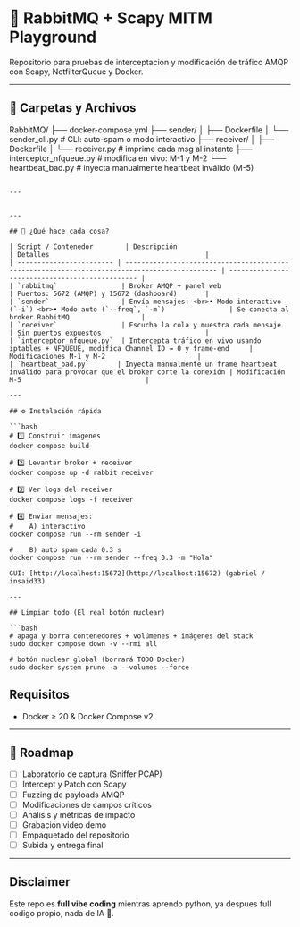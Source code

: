 # 🐇 RabbitMQ + Scapy MITM Playground

Repositorio para pruebas de interceptación y modificación de tráfico AMQP con Scapy, NetfilterQueue y Docker.

---

## 📂 Carpetas y Archivos


RabbitMQ/
├── docker-compose.yml
├── sender/
│   ├── Dockerfile
│   └── sender_cli.py      # CLI: auto-spam o modo interactivo
├── receiver/
│   ├── Dockerfile
│   └── receiver.py        # imprime cada msg al instante
├── interceptor_nfqueue.py # modifica en vivo: M-1 y M-2
└── heartbeat_bad.py       # inyecta manualmente heartbeat inválido (M-5)

```

---


---

## 🧪 ¿Qué hace cada cosa?

| Script / Contenedor        | Descripción                                                                                  | Detalles                                       |
| ------------------------ | --------------------------------------------------------------------------------------------- | ----------------------------------------------- |
| `rabbitmq`                | Broker AMQP + panel web                                                                      | Puertos: 5672 (AMQP) y 15672 (dashboard)       |
| `sender`                  | Envía mensajes: <br>• Modo interactivo (`-i`) <br>• Modo auto (`--freq`, `-m`)                | Se conecta al broker RabbitMQ                  |
| `receiver`                | Escucha la cola y muestra cada mensaje                                                        | Sin puertos expuestos                          |
| `interceptor_nfqueue.py`  | Intercepta tráfico en vivo usando iptables + NFQUEUE, modifica Channel ID → 0 y frame-end     | Modificaciones M-1 y M-2                       |
| `heartbeat_bad.py`       | Inyecta manualmente un frame heartbeat inválido para provocar que el broker corte la conexión | Modificación M-5                               |

---

## ⚙️ Instalación rápida

```bash
# 1️⃣ Construir imágenes
docker compose build

# 2️⃣ Levantar broker + receiver
docker compose up -d rabbit receiver

# 3️⃣ Ver logs del receiver
docker compose logs -f receiver

# 4️⃣ Enviar mensajes:
#    A) interactivo
docker compose run --rm sender -i

#    B) auto spam cada 0.3 s
docker compose run --rm sender --freq 0.3 -m "Hola"

GUI: [http://localhost:15672](http://localhost:15672) (gabriel / insaid33)

---

## Limpiar todo (El real botón nuclear)

```bash
# apaga y borra contenedores + volúmenes + imágenes del stack
sudo docker compose down -v --rmi all

# botón nuclear global (borrará TODO Docker)
sudo docker system prune -a --volumes --force
```

## Requisitos

* Docker ≥ 20 & Docker Compose v2.

---

## 🔮 Roadmap

- [ ] Laboratorio de captura (Sniffer PCAP)
- [ ] Intercept y Patch con Scapy
- [ ] Fuzzing de payloads AMQP
- [ ] Modificaciones de campos críticos
- [ ] Análisis y métricas de impacto
- [ ] Grabación video demo
- [ ] Empaquetado del repositorio
- [ ] Subida y entrega final

---

## Disclaimer

Este repo es **full vibe coding** mientras aprendo python, ya despues full codigo propio, nada de IA 👺.
